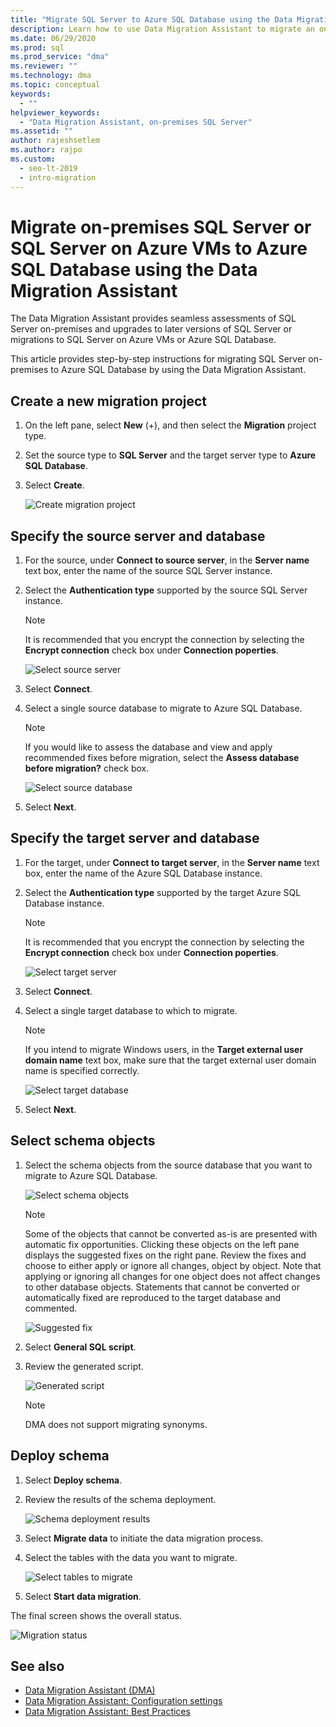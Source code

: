 ```yaml
---
title: "Migrate SQL Server to Azure SQL Database using the Data Migration Assistant"
description: Learn how to use Data Migration Assistant to migrate an on-premises SQL Server to Azure SQL Database
ms.date: 06/29/2020
ms.prod: sql
ms.prod_service: "dma"
ms.reviewer: ""
ms.technology: dma
ms.topic: conceptual
keywords:
  - ""
helpviewer_keywords:
  - "Data Migration Assistant, on-premises SQL Server"
ms.assetid: ""
author: rajeshsetlem
ms.author: rajpo
ms.custom:
  - seo-lt-2019
  - intro-migration
---
```


# Migrate on-premises SQL Server or SQL Server on Azure VMs to Azure SQL Database using the Data Migration Assistant

The Data Migration Assistant provides seamless assessments of SQL Server on-premises and upgrades to later versions of SQL Server or migrations to SQL Server on Azure VMs or Azure SQL Database.

This article provides step-by-step instructions for migrating SQL Server on-premises to Azure SQL Database by using the Data Migration Assistant.

## Create a new migration project

1. On the left pane, select **New** (+), and then select the **Migration** project type.

2. Set the source type to **SQL Server** and the target server type to **Azure SQL Database**.

3. Select **Create**.

   ![Create migration project](../dma/media/NewCreate1.png)

## Specify the source server and database

1. For the source, under **Connect to source server**, in the **Server name** text box, enter the name of the source SQL Server instance.

2. Select the **Authentication type** supported by the source SQL Server instance.

   > [!NOTE]
   > It is recommended that you encrypt the connection by selecting the **Encrypt connection** check box under **Connection poperties**.

    ![Select source server](../dma/media/select-source-server.png)

3. Select **Connect**.

4. Select a single source database to migrate to Azure SQL Database.

   > [!NOTE]
   > If you would like to assess the database and view and apply recommended fixes before migration, select the **Assess database before migration?** check box.

    ![Select source database](../dma/media/select-source-database.png)

5. Select **Next**.

## Specify the target server and database

1. For the target, under **Connect to target server**, in the **Server name** text box, enter the name of the Azure SQL Database instance. 

2. Select the **Authentication type** supported by the target Azure SQL Database instance.

   > [!NOTE]
   > It is recommended that you encrypt the connection by selecting the **Encrypt connection** check box under **Connection poperties**.

     ![Select target server](../dma/media/select-target-server.png)

3. Select **Connect**.

4. Select a single target database to which to migrate.

   > [!NOTE]
   > If you intend to migrate Windows users, in the **Target external user domain name** text box, make sure that the target external user domain name is specified correctly.

    ![Select target database](../dma/media/select-target-database.png)

5. Select **Next**.

## Select schema objects

1. Select the schema objects from the source database that you want to migrate to Azure SQL Database.

    ![Select schema objects](../dma/media/select-schema-objects.png)

    > [!NOTE]
    > Some of the objects that cannot be converted as-is are presented with automatic fix opportunities. Clicking these objects on the left pane displays the suggested fixes on the right pane. Review the fixes and choose to either apply or ignore all changes, object by object. Note that applying or ignoring all changes for one object does not affect changes to other database objects. Statements that cannot be converted or automatically fixed are reproduced to the target database and commented.

    ![Suggested fix](../dma/media/suggested-fix.png)

2. Select **General SQL script**.

3. Review the generated script.

    ![Generated script](../dma/media/generated-script.png)
    
    
     > [!NOTE]
     > DMA does not support migrating synonyms.

## Deploy schema

1. Select **Deploy schema**.

2. Review the results of the schema deployment.

    ![Schema deployment results](../dma/media/schema-deployment-results.png)

3. Select **Migrate data** to initiate the data migration process.

4. Select the tables with the data you want to migrate.

    ![Select tables to migrate](../dma/media/select-tables-to-migrate.png) 

5. Select **Start data migration**.

The final screen shows the overall status.

   ![Migration status](../dma/media/migration-status.png) 

## See also

* [Data Migration Assistant (DMA)](../dma/dma-overview.md)
* [Data Migration Assistant: Configuration settings](../dma/dma-configurationsettings.md)
* [Data Migration Assistant: Best Practices](../dma/dma-bestpractices.md)
